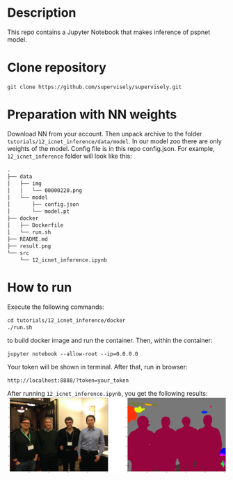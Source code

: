 # Description
This repo contains a Jupyter Notebook that makes inference of pspnet model.

# Clone repository
``` 
git clone https://github.com/supervisely/supervisely.git
```

# Preparation with NN weights
Download NN from your account. Then unpack archive to the folder `tutorials/12_icnet_inference/data/model`. In our model zoo there are only weights of the model. Config file is in this repo config.json. For example, `12_icnet_inference` folder will look like this:

```
.
├── data
│   ├── img
│   │   └── 00000220.png
│   └── model
│       ├── config.json
│       └── model.pt
├── docker
│   ├── Dockerfile
│   └── run.sh
├── README.md
├── result.png
└── src
    └── 12_icnet_inference.ipynb

```

# How to run
Execute the following commands:

```
cd tutorials/12_icnet_inference/docker
./run.sh
```

to build docker image and run the container. Then, within the container:
``` 
jupyter notebook --allow-root --ip=0.0.0.0
```
Your token will be shown in terminal.
After that, run in browser: 
```
http://localhost:8888/?token=your_token
```

After running `12_icnet_inference.ipynb`, you get the following results:
![Segmentation](result.png)

